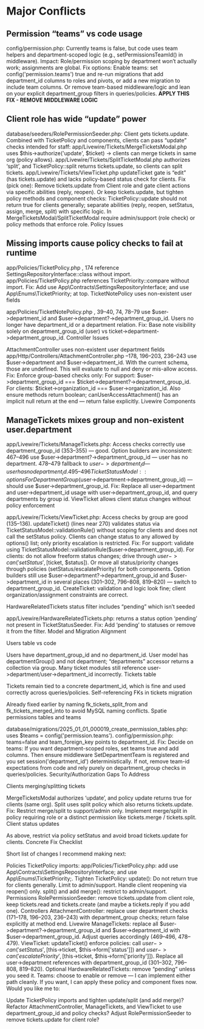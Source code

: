 # Major Conflicts

## Permission “teams” vs code usage

config/permission.php: Currently teams is false, but code uses team helpers and department-scoped logic (e.g., setPermissionsTeamId() in middleware).
Impact: Role/permission scoping by department won’t actually work; assignments are global.
Fix options:
Enable teams: set config('permission.teams') true and re-run migrations that add department_id columns to roles and pivots, or add a new migration to include team columns.
Or remove team-based middleware/logic and lean on your explicit department_group filters in queries/policies.
**APPLY THIS FIX - REMOVE MIDDLEWARE LOGIC**

## Client role has wide “update” power

database/seeders/RolePermissionSeeder.php: Client gets tickets.update.
Combined with TicketPolicy and components, clients can pass “update” checks intended for staff:
app/Livewire/Tickets/MergeTicketsModal.php
uses $this->authorize('update', $ticket) → clients can merge tickets in same org (policy allows).
app/Livewire/Tickets/SplitTicketModal.php
authorizes ‘split’, and TicketPolicy::split returns tickets.update, so clients can split tickets.
app/Livewire/Tickets/ViewTicket.php
updateTicket gate is “edit” (has tickets.update) and lacks policy-based status check for clients.
Fix (pick one):
Remove tickets.update from Client role and gate client actions via specific abilities (reply, reopen).
Or keep tickets.update, but tighten policy methods and component checks:
TicketPolicy::update should not return true for clients generally; separate abilities (reply, reopen, setStatus, assign, merge, split) with specific logic.
In MergeTicketsModal/SplitTicketModal require admin/support (role check) or policy methods that enforce role.
Policy Issues

## Missing imports cause policy checks to fail at runtime

app/Policies/TicketPolicy.php
, 174 reference SettingsRepositoryInterface::class without import.
app/Policies/TicketPolicy.php
references TicketPriority::compare without import.
Fix: Add use App\Contracts\SettingsRepositoryInterface; and use App\Enums\TicketPriority; at top.
TicketNotePolicy uses non-existent user fields

app/Policies/TicketNotePolicy.php
, 39–40, 74, 78–79 use $user->department_id and $user->department?->department_group_id.
Users no longer have department_id or a department relation.
Fix: Base note visibility solely on department_group_id (user) vs ticket->department->department_group_id.
Controller Issues

AttachmentController uses non-existent user department fields
app/Http/Controllers/AttachmentController.php
–178, 196–203, 236–243 use $user->department and $user->department_id.
With the current schema, those are undefined. This will evaluate to null and deny or mis-allow access.
Fix: Enforce group-based checks only:
For support: $user->department_group_id === $ticket->department?->department_group_id.
For clients: $ticket->organization_id === $user->organization_id.
Also ensure methods return boolean; canUserAccessAttachment() has an implicit null return at the end — return false explicitly.
Livewire Components

## ManageTickets mixes group and non-existent user.department

app/Livewire/Tickets/ManageTickets.php:
Access checks correctly use department_group_id (353–355) — good.
Option builders are inconsistent:
467–496 use $user->department?->department_group_id — user has no department.
478–479 fallback to $user->department_id — user has no department_id.
495–496 TicketStatusModel::optionsForDepartmentGroup($user->department->department_group_id) — should use $user->department_group_id.
Fix: Replace all user->department and user->department_id usage with user->department_group_id, and query departments by group id.
ViewTicket allows client status changes without policy enforcement

app/Livewire/Tickets/ViewTicket.php:
Access checks by group are good (135–136).
updateTicket() (lines near 270) validates status via TicketStatusModel::validationRule() without scoping for clients and does not call the setStatus policy.
Clients can change status to any allowed by options() list; only priority escalation is restricted.
Fix:
For support: validate using TicketStatusModel::validationRule($user->department_group_id).
For clients: do not allow freeform status changes; drive through $user->can('setStatus', [$ticket, $status]).
Or move all status/priority changes through policies (setStatus/escalatePriority) for both components.
Option builders still use $user->department?->department_group_id and $user->department_id in several places (301–302, 796–808, 819–820) — switch to department_group_id.
CreateTicket: validation and logic look fine; client organization/assignment constraints are correct.

HardwareRelatedTickets status filter includes “pending” which isn’t seeded

app/Livewire/HardwareRelatedTickets.php: returns a status option ‘pending’ not present in TicketStatusSeeder.
Fix: Add ‘pending’ to statuses or remove it from the filter.
Model and Migration Alignment

Users table vs code

Users have department_group_id and no department_id.
User model has departmentGroup() and not department; “departments” accessor returns a collection via group.
Many ticket modules still reference user->department/user->department_id incorrectly.
Tickets table

Tickets remain tied to a concrete department_id, which is fine and used correctly across queries/policies.
Self-referencing FKs in tickets migration

Already fixed earlier by naming fk_tickets_split_from and fk_tickets_merged_into to avoid MySQL naming conflicts.
Spatie permissions tables and teams

database/migrations/2025_01_01_000019_create_permission_tables.php: uses $teams = config('permission.teams').
config/permission.php: teams=false and team_foreign_key points to department_id.
Fix: Decide on teams:
If you want department-scoped roles, set teams true and add columns. Then ensure middleware SetDepartmentTeam is registered and you set session('department_id') deterministically.
If not, remove team-id expectations from code and rely purely on department_group checks in queries/policies.
Security/Authorization Gaps To Address

Clients merging/splitting tickets

MergeTicketsModal authorizes ‘update’, and policy update returns true for clients (same org). Split uses split policy which also returns tickets.update.
Fix: Restrict merge/split to support/admin only. Implement merge/split in policy requiring role or a distinct permission like tickets.merge / tickets.split.
Client status updates

As above, restrict via policy setStatus and avoid broad tickets.update for clients.
Concrete Fix Checklist

Short list of changes I recommend making next:

Policies
TicketPolicy imports: app/Policies/TicketPolicy.php: add use App\Contracts\SettingsRepositoryInterface; and use App\Enums\TicketPriority;.
Tighten TicketPolicy:
update(): Do not return true for clients generally. Limit to admin/support. Handle client reopening via reopen() only.
split() and add merge(): restrict to admin/support.
Permissions
RolePermissionSeeder: remove tickets.update from client role, keep tickets.read and tickets.create (and maybe a tickets.reply if you add one).
Controllers
AttachmentController: replace user department checks (171–178, 196–203, 236–243) with department_group checks; return false explicitly at method end.
Livewire
ManageTickets: replace all $user->department?->department_group_id and $user->department_id with $user->department_group_id. Adjust queries accordingly (469–496, 478–479).
ViewTicket:
updateTicket() enforce policies: call $user->can('setStatus', [$this->ticket, $this->form['status']]) and $user->can('escalatePriority', [$this->ticket, $this->form['priority']]).
Replace all user->department references with department_group_id (301–302, 796–808, 819–820).
Optional
HardwareRelatedTickets: remove “pending” unless you seed it.
Teams: choose to enable or remove — I can implement either path cleanly.
If you want, I can apply these policy and component fixes now. Would you like me to:

Update TicketPolicy imports and tighten update/split (and add merge)?
Refactor AttachmentController, ManageTickets, and ViewTicket to use department_group_id and policy checks?
Adjust RolePermissionSeeder to remove tickets.update for client role?